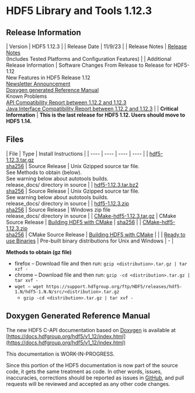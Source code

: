 # HDF5 Library and Tools 1.12.3

## Release Information

| Version | HDF5 1.12.3 |
| Release Date |  11/9/23 |
| Release Notes | [Release Notes](https://github.com/HDFGroup/hdf5/blob/hdf5_1_12_3/release_docs/RELEASE.txt) <br>(Includes Tested Platforms and Configuration Features) | 
| Additional Release Information | Software Changes From Release to Release for HDF5-1.12 <br> New Features in HDF5 Release 1.12 <br> [Newsletter Announcement](https://www.hdfgroup.org/2023/11/release-of-hdf5-1-12-3-library-and-tools-newsletter-200/) <br> [Doxygen generated Reference Manual](https://docs.hdfgroup.org/hdf5/v1_12/index.html) <br> Known Problems <br> [API Compatibility Report between 1.12.2 and 1.12.3]([html/ADGuide/Compatibility_Report/hdf5-1.12.2-vs-hdf5-1.12.3-interface_compatibility_report.html](https://github.com/HDFGroup/hdf5doc/blob/master/html/ADGuide/Compatibility_Report/hdf5-1.12.2-vs-hdf5-1.12.3-interface_compatibility_report.html))  <br> [Java Interface Compatibility Report between 1.12.2 and 1.12.3](https://github.com/HDFGroup/hdf5doc/blob/master/html/ADGuide/Compatibility_Report/hdf5-1.12.2-vs-hdf5-1.12.3-java-interface_compatibility_report.html) |
| **Critical Information** | **This is the last release for HDF5 1.12. Users should move to HDF5 1.14.** 

## Files 
  
| File | Type | Install Instructions |
| ---- | ---- | ---- | ---- | 
| [hdf5-1.12.3.tar.gz](https://hdf-wordpress-1.s3.amazonaws.com/wp-content/uploads/manual/HDF5/HDF5_1_12_3/src/hdf5-1.12.3.tar.gz) 
<br>[sha256](https://hdf-wordpress-1.s3.amazonaws.com/wp-content/uploads/manual/HDF5/HDF5_1_12_3/src/hdf5-1.12.3.tar.gz.sha256) | Source Release | Unix Gzipped source tar file. <br>See Methods to obtain (below).<br>See warning below about autotools builds. <br> release_docs/ directory in source | 
| [hdf5-1.12.3.tar.bz2](https://hdf-wordpress-1.s3.amazonaws.com/wp-content/uploads/manual/HDF5/HDF5_1_12_3/src/hdf5-1.12.3.tar.bz2.sha256) <br> [sha256](https://hdf-wordpress-1.s3.amazonaws.com/wp-content/uploads/manual/HDF5/HDF5_1_12_3/src/hdf5-1.12.3.tar.bz2.sha256) |  Source Release | Unix Gzipped source tar file. <br>See warning below about autotools builds. <br> release_docs/ directory in source |
| [hdf5-1.12.3.zip](https://hdf-wordpress-1.s3.amazonaws.com/wp-content/uploads/manual/HDF5/HDF5_1_12_3/src/hdf5-1.12.3.zip) <br> [sha256](https://hdf-wordpress-1.s3.amazonaws.com/wp-content/uploads/manual/HDF5/HDF5_1_12_3/src/hdf5-1.12.3.zip.sha256) |  Source Release | Windows zip file <br> release_docs/ directory in source | 
| [CMake-hdf5-1.12.3.tar.gz](https://hdf-wordpress-1.s3.amazonaws.com/wp-content/uploads/manual/HDF5/HDF5_1_12_3/src/CMake-hdf5-1.12.3.tar.gz) | CMake Source Release | [Building HDF5 with CMake](https://raw.githubusercontent.com/HDFGroup/hdf5/hdf5_1_12_3/release_docs/INSTALL_CMake.txt) | [sha256](https://hdf-wordpress-1.s3.amazonaws.com/wp-content/uploads/manual/HDF5/HDF5_1_12_3/src/CMake-hdf5-1.12.3.tar.gz.sha256) |
| [CMake-hdf5-1.12.3.zip](https://hdf-wordpress-1.s3.amazonaws.com/wp-content/uploads/manual/HDF5/HDF5_1_12_3/src/CMake-hdf5-1.12.3.zip) <br> [sha256](https://hdf-wordpress-1.s3.amazonaws.com/wp-content/uploads/manual/HDF5/HDF5_1_12_3/src/CMake-hdf5-1.12.3.zip.sha256) | CMake Source Release | [Building HDF5 with CMake](https://raw.githubusercontent.com/HDFGroup/hdf5/hdf5_1_12_3/release_docs/INSTALL_CMake.txt) |  |
| [Ready to use Binaries](https://support.hdfgroup.org/ftp/HDF5/releases/hdf5-1.12/hdf5-1.12.3/bin/) | Pre-built binary distributions for Unix and Windows | - |


**Methods to obtain  (gz file)**
* firefox – Download file and then run:  `gzip <distribution>.tar.gz | tar xzf -`
* chrome –  Download file and then run:  `gzip -cd <distribution>.tar.gz | tar xvf -`
* `wget – wget https://support.hdfgroup.org/ftp/HDF5/releases/hdf5-1.N/hdf5-1.N.N/src/<distribution>.tar.gz`
  * `gzip -cd <distribution>.tar.gz | tar xvf -`

## Doxygen Generated Reference Manual         

The new HDF5 C-API documentation based on [Doxygen](https://www.doxygen.nl/index.html) is available at
      [https://docs.hdfgroup.org/hdf5/v1_12/index.html](https://docs.hdfgroup.org/hdf5/v1_12/index.html)

This documentation is WORK-IN-PROGRESS. 

Since this portion of the HDF5 documentation is now part of the source code, it gets the same treatment as code. In other words, issues, inaccuracies, corrections should be reported as issues in [GitHub](https://github.com/HDFGroup/hdf5/issues), and pull requests will be reviewed and accepted as any other code changes.
